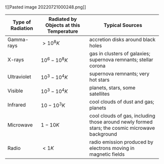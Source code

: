 
![[Pasted image 20220721000248.png]]

| Type of Radiation | Radiated by Objects at this Temperature | Typical Sources                                                                                |
| ----------------- | --------------------------------------- | ---------------------------------------------------------------------------------------------- |
| Gamma-rays        | $>10^8 K$                               | accretion disks around black holes                                                             |
| X-rays            | $10^6 - 10^8 K$                         | gas in clusters of galaxies; supernova remnants; stellar corona                                |
| Ultraviolet       | $10^3-10^4 K$                           | supernova remnants; very hot stars                                                             |
| Visible           | $10^3-10^4 K$                           | planets, stars, some satellites                                                                |
| Infrared          | $10-10^3 K$                             | cool clouds of dust and gas; planets                                                           |
| Microwave         | $1-10K$                                 | cool clouds of gas, including those around newly formed stars; the cosmic microwave background |
| Radio             | $<1K$                                   | radio emission produced by electrons moving in magnetic fields                                 |
